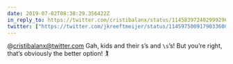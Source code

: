```yaml
---
date: 2019-07-02T08:38:29.356422Z
in_reply_to: https://twitter.com/cristibalanx/status/1145839724029992967
twitter: ["https://twitter.com/jkreeftmeijer/status/1145975009179033600"]
---
```

@cristibalanx@twitter.com Gah, kids and their `$`’s and `\s`’s! But you’re right, that’s obviously the better option! 🏌️
